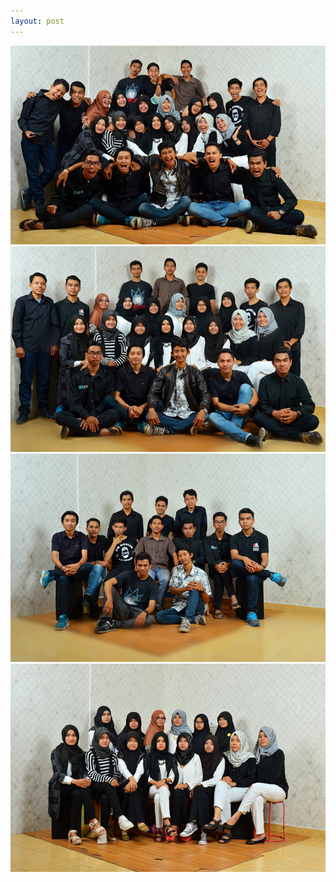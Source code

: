 ```yaml
---
layout: post
---
```

<img src="/images/HPE_2372.jpg" class="fit image">
<img src="/images/HPE_2351.jpg" class="fit image">
<img src="/images/HPE_2393.jpg" class="fit image">
<img src="/images/HPE_2373.jpg" class="fit image">
